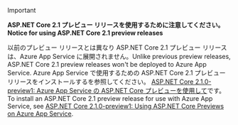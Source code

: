 > [!IMPORTANT]
> <span data-ttu-id="a5bdd-101">**ASP.NET Core 2.1 プレビュー リリースを使用するために注意してください。**</span><span class="sxs-lookup"><span data-stu-id="a5bdd-101">**Notice for using ASP.NET Core 2.1 preview releases**</span></span>
>
> <span data-ttu-id="a5bdd-102">以前のプレビュー リリースとは異なり ASP.NET Core 2.1 プレビュー リリースは、Azure App Service に展開されません。</span><span class="sxs-lookup"><span data-stu-id="a5bdd-102">Unlike previous preview releases, ASP.NET Core 2.1 preview releases won't be deployed to Azure App Service.</span></span> <span data-ttu-id="a5bdd-103">Azure App Service で使用するための ASP.NET Core 2.1 プレビュー リリースをインストールするを参照してください。 [ASP.NET Core 2.1.0-preview1: Azure App Service の ASP.NET Core プレビューを使用して](https://blogs.msdn.microsoft.com/webdev/2018/02/27/asp-net-core-2-1-0-preview1-using-asp-net-core-previews-on-azure-app-service/)です。</span><span class="sxs-lookup"><span data-stu-id="a5bdd-103">To install an ASP.NET Core 2.1 preview release for use with Azure App Service, see [ASP.NET Core 2.1.0-preview1: Using ASP.NET Core Previews on Azure App Service](https://blogs.msdn.microsoft.com/webdev/2018/02/27/asp-net-core-2-1-0-preview1-using-asp-net-core-previews-on-azure-app-service/).</span></span>
